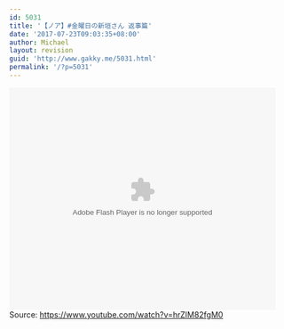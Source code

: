 ```yaml
---
id: 5031
title: '【ノア】#金曜日の新垣さん 返事篇'
date: '2017-07-23T09:03:35+08:00'
author: Michael
layout: revision
guid: 'http://www.gakky.me/5031.html'
permalink: '/?p=5031'
---
```


<embed align="middle" height="400" src="http://player.youku.com/player.php/sid/XMjkxMjk5OTQ0MA==/v.swf" type="application/x-shockwave-flash" width="480"></embed>  
Source: <https://www.youtube.com/watch?v=hrZIM82fgM0>